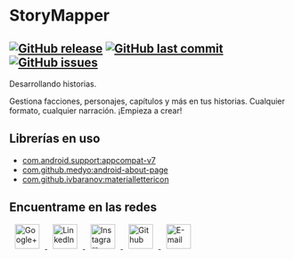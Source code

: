 # StoryMapper
[![GitHub release](https://img.shields.io/github/release/Beelzenef/storyMapper.svg)]()
[![GitHub last commit](https://img.shields.io/github/last-commit/Beelzenef/storyMapper.svg)]()
[![GitHub issues](https://img.shields.io/github/issues/Beelzenef/storyMapper.svg)]()
---

Desarrollando historias.

Gestiona facciones, personajes, capítulos y más en tus historias. Cualquier formato, cualquier narración. ¡Empieza a crear!

## Librerías en uso

* [com.android.support:appcompat-v7](https://developer.android.com/topic/libraries/support-library/packages.html#v7-appcompat)
* [com.github.medyo:android-about-page](https://github.com/medyo/android-about-page)
* [com.github.ivbaranov:materiallettericon](https://github.com/IvBaranov/MaterialLetterIcon)

## Encuentrame en las redes

<a href="https://plus.google.com/105745322088370594581" target="_blank">
  <img src="https://s20.postimg.org/59xees8vt/google_plus.png" alt="Google+" witdh="44" height="44" hspace="10">
</a>
<a href="https://www.linkedin.com/in/elena-guzman-blanco/" target="_blank">
  <img src="https://s20.postimg.org/vxoeax4ah/linkedin.png" alt="LinkedIn" witdh="44" height="44" hspace="10">
</a>
<a href="https://www.instagram.com/beelzenef_/" target="_blank">
  <img src="https://s20.postimg.org/lyyuap5h5/instagram.png" alt="Instagram" witdh="44" height="44" hspace="10">
</a>
<a href="https://github.com/Beelzenef" target="_blank">
  <img src="https://s20.postimg.org/jf37glhx5/github.png" alt="Github" witdh="44" height="44" hspace="10">
</a>
<a href="mailto:elena.guzbla@gmail.com" target="_blank" >
  <img src="https://s20.postimg.org/slli3vn5l/email.png" alt="E-mail" witdh="44" height="44" hspace="10">
</a>


